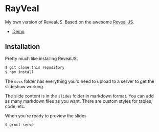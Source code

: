 # RayVeal
My own version of RevealJS. Based on the awesome [Reveal JS](https://github.com/hakimel/reveal.js).

- [Demo](http://raybo.org/rayveal/slideshow)

## Installation
Pretty much like installing RevealJS.

```sh
$ git clone this repository
$ npm install
```

The `docs` folder has everything you'd need to upload to a server to get the slideshow working.

The slide content is in the `slides` folder in markdown format. You can add as many markdown files as you want. There are custom styles for tables, code, etc.

When you're ready to preview the slides

```sh
$ grunt serve
```
